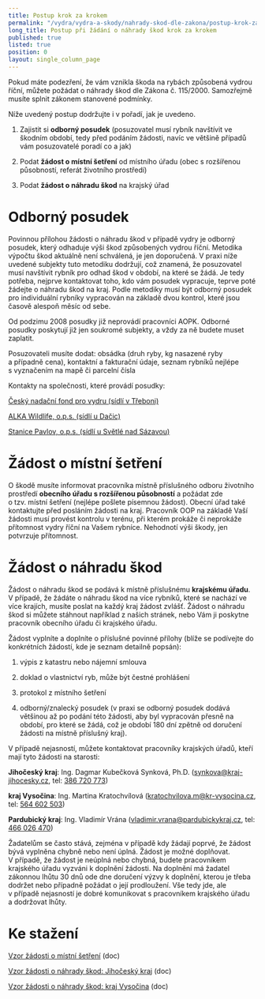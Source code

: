 ```yaml
---
title: Postup krok za krokem
permalink: "/vydra/vydra-a-skody/nahrady-skod-dle-zakona/postup-krok-za-krokem"
long_title: Postup při žádání o náhrady škod krok za krokem
published: true
listed: true
position: 0
layout: single_column_page
---
```

Pokud máte podezření, že vám vznikla škoda na rybách způsobená vydrou
říční, můžete požádat o náhrady škod dle Zákona č. 115/2000. Samozřejmě
musíte splnit zákonem stanovené podmínky.

Níže uvedený postup dodržujte i v pořadí, jak je uvedeno.

1. Zajistit si **odborný posudek** (posuzovatel musí rybník navštívit ve
   škodním období, tedy před podáním žádosti, navíc ve většině případů
   vám posuzovatelé poradí co a jak)

2. Podat **žádost o místní šetření** od místního úřadu (obec
   s rozšířenou působností, referát životního prostředí)

3. Podat **žádost o náhradu škod** na krajský úřad

# Odborný posudek

Povinnou přílohou žádosti o náhradu škod v případě vydry je odborný
posudek, který odhaduje výši škod způsobených vydrou říční. Metodika
výpočtu škod aktuálně není schválená, je jen doporučená. V praxi níže
uvedené subjekty tuto metodiku dodržují, což znamená, že posuzovatel
musí navštívit rybník pro odhad škod v období, na které se žádá. Je tedy
potřeba, nejprve kontaktovat toho, kdo vám posudek vypracuje, teprve
poté žádejte o náhradu škod na kraj. Podle metodiky musí být odborný
posudek pro individuální rybníky vypracován na základě dvou kontrol,
které jsou časově alespoň měsíc od sebe.

Od podzimu 2008 posudky již neprovádí pracovníci AOPK. Odborné posudky
poskytují již jen soukromé subjekty, a vždy za ně budete muset zaplatit.

Posuzovateli musíte dodat: obsádka (druh ryby, kg nasazené ryby
a případně cena), kontaktní a fakturační údaje, seznam rybníků nejlépe
s vyznačením na mapě či parcelní čísla

Kontakty na společnosti, které provádí posudky:

[Český nadační fond pro vydru (sídlí v Třeboni)][1]

[ALKA Wildlife, o.p.s. (sídlí u Dačic)][2]

[Stanice Pavlov, o.p.s. (sídlí u Světlé nad Sázavou)][3]

# Žádost o místní šetření

O škodě musíte informovat pracovníka místně příslušného odboru životního
prostředí **obecního úřadu s rozšířenou působností** a požádat zde
o tzv. místní šetření (nejlépe pošlete písemnou žádost). Obecní úřad
také kontaktujte před posláním žádosti na kraj. Pracovník OOP na základě
Vaší žádosti musí provést kontrolu v terénu, při kterém prokáže či
neprokáže přítomnost vydry říční na Vašem rybníce. Nehodnotí výši škody,
jen potvrzuje přítomnost.

# Žádost o náhradu škod

Žádost o náhradu škod se podává k místně příslušnému **krajskému
úřadu**. V případě, že žádáte o náhradu škod na více rybníků, které se
nachází ve více krajích, musíte poslat na každý kraj žádost zvlášť.
Žádost o náhradu škod si můžete stáhnout například z našich stránek,
nebo Vám ji poskytne pracovník obecního úřadu či krajského úřadu.

Žádost vyplníte a doplníte o příslušné povinné přílohy (blíže se
podívejte do konkrétních žádostí, kde je seznam detailně popsán):

1. výpis z katastru nebo nájemní smlouva

2. doklad o vlastnictví ryb, může být čestné prohlášení

3. protokol z místního šetření

4. odborný/znalecký posudek (v praxi se odborný posudek dodává většinou
   až po podání této žádosti, aby byl vypracován přesně na období, pro
   které se žádá, což je období 180 dní zpětně od doručení žádosti na
   místně příslušný kraj).

V případě nejasností, můžete kontaktovat pracovníky krajských úřadů,
kteří mají tyto žádosti na starosti:

**Jihočeský kraj**: Ing. Dagmar Kubečková Synková, Ph.D.
([synkova@kraj-jihocesky.cz](mailto:synkova@kraj-jihocesky.cz), tel:
[386 720 773](tel:+420-386-720-773))

**kraj Vysočina**: Ing. Martina Kratochvílová
([kratochvilova.m@kr-vysocina.cz](mailto:kratochvilova.m@kr-vysocina.cz),
tel: [564 602 503](tel:+420-564-602-503))

**Pardubický kraj**: Ing. Vladimír Vrána
([vladimir.vrana@pardubickykraj.cz](mailto:vladimir.vrana@pardubickykraj.cz),
tel: [466 026 470](tel:+420-466-026-470))

Žadatelům se často stává, zejména v případě kdy žádají poprvé, že žádost
bývá vyplněna chybně nebo není úplná. Žádost je možné
doplňovat. V případě, že žádost je neúplná nebo chybná, budete
pracovníkem krajského úřadu vyzváni k doplnění žádosti. Na doplnění má
žadatel zákonnou lhůtu 30 dnů ode dne doručení výzvy k doplnění, kterou
je třeba dodržet nebo případně požádat o její prodloužení. Vše tedy jde,
ale v případě nejasností je dobré komunikovat s pracovníkem krajského
úřadu a dodržovat lhůty.

# Ke stažení

[Vzor žádosti o místní šetření](/uploads/vzor_zadost_mistni_setreni.doc)
(doc)

[Vzor žádosti o náhrady škod: Jihočeský
kraj](/uploads/vzor_zadost_jihocesky.doc) (doc)

[Vzor žádosti o náhrady škod: kraj
Vysočina](/uploads/vzor_zadost_vysocina.doc) (doc)


[1]: http://vydry.org/nas-tym/ "Český nadační fond pro vydru"
[2]: https://www.alkawildlife.eu/page.php?mx=7_vydra-a-skody&ax=3_jak-zadat-o-nahradu-skod&lx=cz&ft=&us= "ALKA Wildlife, o.p.s."
[3]: http://www.stanicepavlov.eu/kontakt "Stanice Pavlov, o.p.s."
